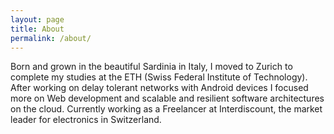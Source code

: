 ```yaml
---
layout: page
title: About
permalink: /about/
---
```


Born and grown in the beautiful Sardinia in Italy, I moved to Zurich to complete my studies at the ETH (Swiss Federal Institute of Technology). After working on delay tolerant networks with Android devices I focused more on Web development and scalable and resilient software architectures on the cloud. Currently working as a Freelancer at Interdiscount, the market leader for electronics in Switzerland.

